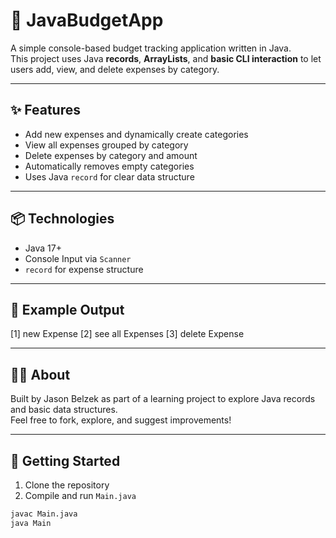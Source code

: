 # 💸 JavaBudgetApp

A simple console-based budget tracking application written in Java.  
This project uses Java **records**, **ArrayLists**, and **basic CLI interaction** to let users add, view, and delete expenses by category.

---

## ✨ Features

- Add new expenses and dynamically create categories
- View all expenses grouped by category
- Delete expenses by category and amount
- Automatically removes empty categories
- Uses Java `record` for clear data structure

---

## 📦 Technologies

- Java 17+
- Console Input via `Scanner`
- `record` for expense structure

---

## 🧠 Example Output
[1] new Expense
[2] see all Expenses
[3] delete Expense

---

## 🙋‍♂️ About

Built by Jason Belzek as part of a learning project to explore Java records and basic data structures.  
Feel free to fork, explore, and suggest improvements!

---

## 🚀 Getting Started

1. Clone the repository
2. Compile and run `Main.java`
```bash
javac Main.java
java Main
